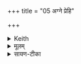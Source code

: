 +++
title = "05 अग्ने प्रेहि"

+++


<details><summary>Keith</summary>

O Agni, advance, first of worshippers,  
Eye of gods and mortals;  
Pressing on in unison with the Bhrgus,  
Let the sacrificers go to heaven, to prosperity.
</details>

<details><summary>मूलम्</summary>

अग्ने॒ प्रेहि॑ प्रथ॒मो दे॑वय॒ताञ्चख्षु॑र्दे॒वाना॑मु॒त मर्त्या॑नाम् ।  
इय॑ख्षमाणा॒ भृगु॑भिस्स॒जोषा॒स्सुव॑र्यन्तु॒ यज॑मानास्स्व॒स्ति ।
</details>

<details><summary>सायण-टीका</summary>

अथ पञ्चमीमाह– अग्ने प्रेहीति।  
देवानात्मन इच्छतो देवयन्तो यजमानस्तेषामुपकाराय हेऽग्ने त्वं प्रथमः प्रेहि पुरतो गच्छ।  
यतस्त्वं देवानां मनुष्याणां च चक्षुःस्थां नीयः।  
लोके हि गच्छतः पुरुषस्य दृष्टिः पुरतो याति।  
इयक्षमाणा यष्टुमि  २१८९ च्छन्तो यजमाना भृगुभिः सजोषा अनुष्ठानपरैर्भृगुनामकैर्मुनिभिः समानप्रियाः सन्तः स्वस्ति कर्मक्षमा यथा भवन्ति तथा सुवर्यन्तु।
</details>